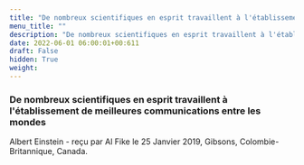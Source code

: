 ```yaml
---
title: "De nombreux scientifiques en esprit travaillent à l'établissement de meilleures communications entre les mondes"
menu_title: ""
description: "De nombreux scientifiques en esprit travaillent à l'établissement de meilleures communications entre les mondes"
date: 2022-06-01 06:00:01+00:611
draft: False
hidden: True
weight:
---
```

### De nombreux scientifiques en esprit travaillent à l'établissement de meilleures communications entre les mondes

Albert Einstein - reçu par Al Fike le 25 Janvier 2019, Gibsons, Colombie-Britannique, Canada.




